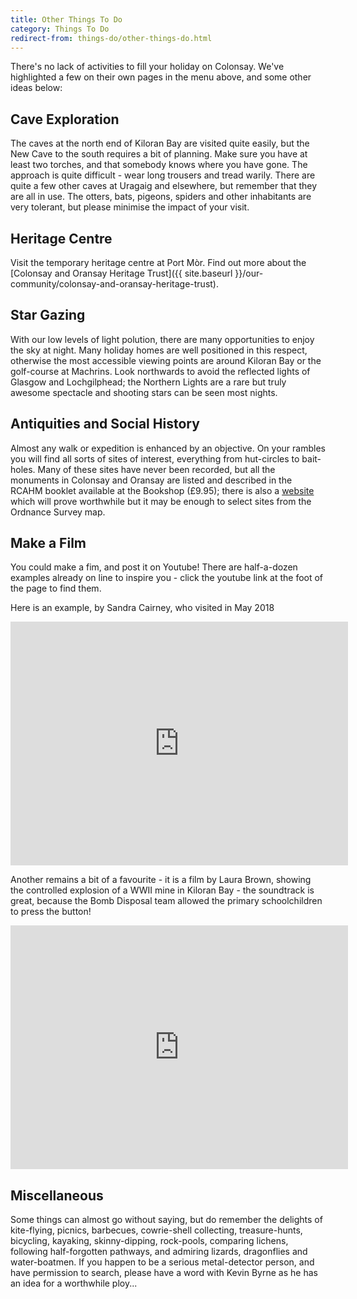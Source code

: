 ```yaml
---
title: Other Things To Do
category: Things To Do
redirect-from: things-do/other-things-do.html
---
```


There's no lack of activities to fill your holiday on Colonsay. We've highlighted a few on their own pages in the menu above, and some other ideas below:

## Cave Exploration

The caves at the north end of Kiloran Bay are visited quite easily, but the New Cave to the south requires a bit of planning. Make sure you have at least two torches, and that somebody knows where you have gone. The approach is quite difficult - wear long trousers and tread warily. There are quite a few other caves at Uragaig and elsewhere, but remember that they are all in use. The otters, bats, pigeons, spiders and other inhabitants are very tolerant, but please minimise the impact of your visit.

## Heritage Centre

Visit the temporary heritage centre at Port Mòr. Find out more about the [Colonsay and Oransay Heritage Trust]({{ site.baseurl }}/our-community/colonsay-and-oransay-heritage-trust).

## Star Gazing

With our low levels of light polution, there are many opportunities to enjoy the sky at night. Many holiday homes are well positioned in this respect, otherwise the most accessible viewing points are around Kiloran Bay or the golf-course at Machrins. Look northwards to avoid the reflected lights of Glasgow and Lochgilphead; the Northern Lights are a rare but truly awesome spectacle and shooting stars can be seen most nights.

## Antiquities and Social History

Almost any walk or expedition is enhanced by an objective. On your rambles you will find all sorts of sites of interest, everything from hut-circles to bait-holes. Many of these sites have never been recorded, but all the monuments in Colonsay and Oransay are listed and described in the RCAHM booklet available at the Bookshop (£9.95); there is also a [website](https://canmore.org.uk/search/site?SIMPLE_KEYWORD=colonsay) which will prove worthwhile but it may be enough to select sites from the Ordnance Survey map.

## Make a Film

You could make a fim, and post it on Youtube! There are half-a-dozen examples already on line to inspire you - click the youtube link at the foot of the page to find them.

Here is an example, by Sandra Cairney, who visited in May 2018

<iframe class="media-youtube-player" width="540" height="390" title="Colonsay 25-27 May 2018" src="https://www.youtube.com/embed/2UwbktBBEaI?wmode=opaque&controls=&rel=0" name="Colonsay 25-27 May 2018" frameborder="0" allowfullscreen>Video of Colonsay 25-27 May 2018</iframe>

Another remains a bit of a favourite - it is a film by Laura Brown, showing the controlled explosion of a WWII mine in Kiloran Bay - the soundtrack is great, because the Bomb Disposal team allowed the primary schoolchildren to press the button!

<iframe class="media-youtube-player" width="540" height="390" title="kiloran blast" src="https://www.youtube.com/embed/Xc1I3tGrHVE?wmode=opaque&controls=&rel=0" name="kiloran blast" frameborder="0" allowfullscreen>Video of kiloran blast</iframe>

## Miscellaneous

Some things can almost go without saying, but do remember the delights of kite-flying, picnics, barbecues, cowrie-shell collecting, treasure-hunts, bicycling, kayaking, skinny-dipping, rock-pools, comparing lichens, following half-forgotten pathways, and admiring lizards, dragonflies and water-boatmen. If you happen to be a serious metal-detector person, and have permission to search, please have a word with Kevin Byrne as he has an idea for a worthwhile ploy...